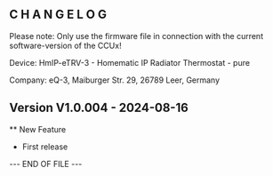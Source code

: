﻿C H A N G E L O G
-----------------

Please note: Only use the firmware file in connection with the current software-version of the CCUx!

Device:      HmIP-eTRV-3 - Homematic IP Radiator Thermostat - pure

Company:     eQ-3, Maiburger Str. 29, 26789 Leer, Germany



Version V1.0.004 - 2024-08-16
--------------------------------------------------------------

** New Feature
   * First release



--- END OF FILE ---
